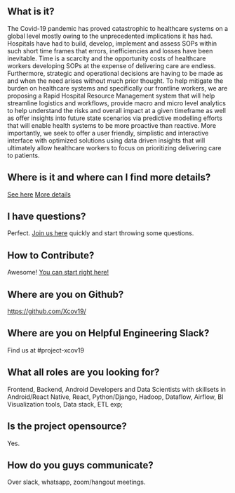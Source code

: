 ## What is it?

The Covid-19 pandemic has proved catastrophic to healthcare systems on a global level mostly owing to the unprecedented implications it has had. Hospitals have had to build, develop, implement and assess SOPs within such short time frames that errors, inefficiencies and losses have been inevitable. Time is a scarcity and the opportunity costs of healthcare workers developing SOPs at the expense of delivering care are endless. Furthermore, strategic and operational decisions are having to be made as and when the need arises without much prior thought. To help mitigate the burden on healthcare systems and specifically our frontline workers, we are proposing a Rapid Hospital Resource Management system that will help streamline logistics and workflows, provide macro and micro level analytics to help understand the risks and overall impact at a given timeframe as well as offer insights into future state scenarios via predictive modelling efforts that will enable health systems to be more proactive than reactive. More importantly, we seek to offer a user friendly, simplistic and interactive interface with optimized solutions using data driven insights that will ultimately allow healthcare workers to focus on prioritizing delivering care to patients.

## Where is it and where can I find more details?

[See here](https://www.covidsos.net)
[More details](https://forum.mycovidconnect.com/d/2-about-xcov19-rapid-action-patient-dispatch-solution)

## I have questions?
Perfect. [Join us here](http://forum.mycovidconnect.com/) quickly and start throwing some questions.

## How to Contribute?
Awesome! [You can start right here!](https://forum.mycovidconnect.com/d/3-start-here-introduce-yourself-getting-to-know-the-project)

## Where are you on Github?
https://github.com/Xcov19/

## Where are you on Helpful Engineering Slack?
Find us at #project-xcov19

## What all roles are you looking for?
Frontend, Backend, Android Developers and Data Scientists with skillsets in Android/React Native, React, Python/Django, Hadoop, Dataflow, Airflow, BI Visualization tools, Data stack, ETL exp;

## Is the project opensource?
Yes.

## How do you guys communicate?
Over slack, whatsapp, zoom/hangout meetings.
